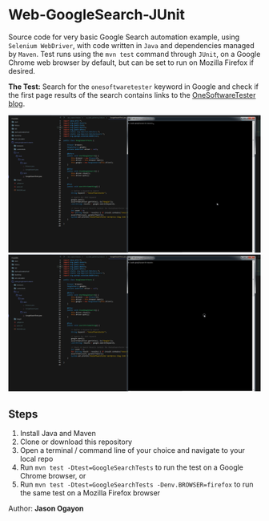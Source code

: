 Web-GoogleSearch-JUnit
======================

Source code for very basic Google Search automation example, using `Selenium WebDriver`, with code written in `Java` and dependencies managed by `Maven`. Test runs using the `mvn test` command through `JUnit`, on a Google Chrome web browser by default, but can be set to run on Mozilla Firefox if desired.

**The Test:** Search for the `onesoftwaretester` keyword in Google and check if the first page results of the search contains links to the [OneSoftwareTester blog](https://onesoftwaretester.wordpress.com/).


![demo1](screenshots/web-googlesearch-maven-chrome.gif)
![demo2](screenshots/web-googlesearch-maven-firefox.gif)

## Steps

1. Install Java and Maven
2. Clone or download this repository
3. Open a terminal / command line of your choice and navigate to your local repo
4. Run `mvn test -Dtest=GoogleSearchTests` to run the test on a Google Chrome browser, or
5. Run `mvn test -Dtest=GoogleSearchTests -Denv.BROWSER=firefox` to run the same test on a Mozilla Firefox browser

Author: **Jason Ogayon**